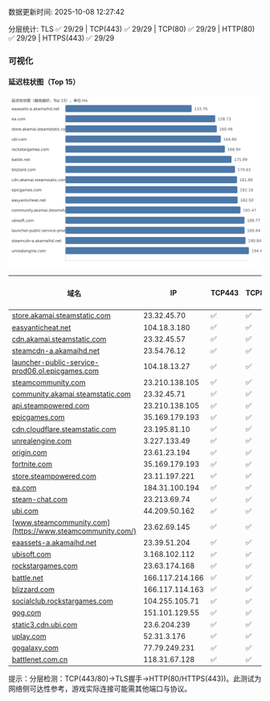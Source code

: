 数据更新时间: 2025-10-08 12:27:42

分层统计: TLS ✅ 29/29 | TCP(443) ✅ 29/29 | TCP(80) ✅ 29/29 | HTTP(80) ✅ 29/29 | HTTPS(443) ✅ 29/29

### 可视化

#### 延迟柱状图（Top 15）

![Latency Chart](latency_chart.svg)

| 域名 | IP | TCP443 | TCP80 | TLS 握手 | HTTP(80) | 状态码 | HTTPS(443) | 状态码(HTTPS) | 延迟(ms) |
|---|---|---|---|---|---|---|---|---|---|
| [store.akamai.steamstatic.com](https://store.akamai.steamstatic.com/) | 23.32.45.70 | ✅ | ✅ | ✅ | ✅ | 403 | ✅ | 403 | 160.46 |
| [easyanticheat.net](https://easyanticheat.net/) | 104.18.3.180 | ✅ | ✅ | ✅ | ✅ | 301 | ✅ | 301 | 182.5 |
| [cdn.akamai.steamstatic.com](https://cdn.akamai.steamstatic.com/) | 23.32.45.57 | ✅ | ✅ | ✅ | ✅ | 200 | ✅ | 200 | 181.8 |
| [steamcdn-a.akamaihd.net](https://steamcdn-a.akamaihd.net/) | 23.54.76.12 | ✅ | ✅ | ✅ | ✅ | 200 | ✅ | 200 | 190.84 |
| [launcher-public-service-prod06.ol.epicgames.com](https://launcher-public-service-prod06.ol.epicgames.com/) | 104.18.13.27 | ✅ | ✅ | ✅ | ✅ | 404 | ✅ | 404 | 189.84 |
| [steamcommunity.com](https://steamcommunity.com/) | 23.210.138.105 | ✅ | ✅ | ✅ | ✅ | 302 | ✅ | 200 | 264.0 |
| [community.akamai.steamstatic.com](https://community.akamai.steamstatic.com/) | 23.32.45.71 | ✅ | ✅ | ✅ | ✅ | 403 | ✅ | 403 | 185.47 |
| [api.steampowered.com](https://api.steampowered.com/) | 23.210.138.105 | ✅ | ✅ | ✅ | ✅ | 404 | ✅ | 404 | 232.89 |
| [epicgames.com](https://epicgames.com/) | 35.169.179.193 | ✅ | ✅ | ✅ | ✅ | 301 | ✅ | 302 | 182.18 |
| [cdn.cloudflare.steamstatic.com](https://cdn.cloudflare.steamstatic.com/) | 23.195.81.10 | ✅ | ✅ | ✅ | ✅ | 200 | ✅ | 200 | 218.9 |
| [unrealengine.com](https://unrealengine.com/) | 3.227.133.49 | ✅ | ✅ | ✅ | ✅ | 301 | ✅ | 301 | 194.44 |
| [origin.com](https://origin.com/) | 23.61.23.194 | ✅ | ✅ | ✅ | ✅ | 301 | ✅ | 301 | 201.6 |
| [fortnite.com](https://fortnite.com/) | 35.169.179.193 | ✅ | ✅ | ✅ | ✅ | 301 | ✅ | 301 | 194.5 |
| [store.steampowered.com](https://store.steampowered.com/) | 23.11.197.221 | ✅ | ✅ | ✅ | ✅ | 302 | ✅ | 200 | 324.03 |
| [ea.com](https://ea.com/) | 184.31.100.194 | ✅ | ✅ | ✅ | ✅ | 301 | ✅ | 301 | 158.73 |
| [steam-chat.com](https://steam-chat.com/) | 23.213.69.74 | ✅ | ✅ | ✅ | ✅ | 302 | ✅ | 404 | 287.05 |
| [ubi.com](https://ubi.com/) | 44.209.50.162 | ✅ | ✅ | ✅ | ✅ | 301 | ✅ | 301 | 164.66 |
| [www.steamcommunity.com](https://www.steamcommunity.com/) | 23.62.69.145 | ✅ | ✅ | ✅ | ✅ | 302 | ✅ | 302 | 214.9 |
| [eaassets-a.akamaihd.net](https://eaassets-a.akamaihd.net/) | 23.39.51.204 | ✅ | ✅ | ✅ | ✅ | 404 | ✅ | 404 | 133.76 |
| [ubisoft.com](https://ubisoft.com/) | 3.168.102.112 | ✅ | ✅ | ✅ | ✅ | 301 | ✅ | 301 | 189.77 |
| [rockstargames.com](https://rockstargames.com/) | 23.63.174.168 | ✅ | ✅ | ✅ | ✅ | 301 | ✅ | 301 | 168.94 |
| [battle.net](https://battle.net/) | 166.117.214.166 | ✅ | ✅ | ✅ | ✅ | 301 | ✅ | 301 | 175.99 |
| [blizzard.com](https://blizzard.com/) | 166.117.114.163 | ✅ | ✅ | ✅ | ✅ | 302 | ✅ | 302 | 179.63 |
| [socialclub.rockstargames.com](https://socialclub.rockstargames.com/) | 104.255.105.71 | ✅ | ✅ | ✅ | ✅ | 301 | ✅ | 307 | 214.1 |
| [gog.com](https://gog.com/) | 151.101.129.55 | ✅ | ✅ | ✅ | ✅ | 301 | ✅ | 301 | 461.33 |
| [static3.cdn.ubi.com](https://static3.cdn.ubi.com/) | 23.6.204.239 | ✅ | ✅ | ✅ | ✅ | 401 | ✅ | 401 | 427.34 |
| [uplay.com](https://uplay.com/) | 52.31.3.176 | ✅ | ✅ | ✅ | ✅ | 301 | ✅ | 301 | 402.56 |
| [gogalaxy.com](https://gogalaxy.com/) | 77.79.249.231 | ✅ | ✅ | ✅ | ✅ | 301 | ✅ | 301 | 533.45 |
| [battlenet.com.cn](https://battlenet.com.cn/) | 118.31.67.128 | ✅ | ✅ | ✅ | ✅ | 308 | ✅ | 302 | 923.11 |

提示：分层检测：TCP(443/80)→TLS握手→HTTP(80/HTTPS(443))。此测试为网络侧可达性参考，游戏实际连接可能需其他端口与协议。
